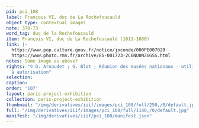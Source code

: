 ```yaml
---
pid: pci_108
label: François VI, duc de La Rochefoucauld
object_type: contextual images
note: 370-73
word_tag: duc de la Rochefoucauld
item: François VI, duc de La Rochefoucauld (1613-1680)
link: |-
  https://www.pop.culture.gouv.fr/notice/joconde/000PE007029
  https://www.photo.rmn.fr/archive/85-001723-2C6NU0NZGGSS.html
notes: Same image as above?
rights: "© D. Arnaudet ; G. Blot ; Réunion des musées nationaux - utilisation soumise
  à autorisation"
selection: 
caption: 
order: '107'
layout: paris-project-exhibition
collection: paris-project-exhibition
thumbnail: "/img/derivatives/iiif/images/pci_108/full/250,/0/default.jpg"
full: "/img/derivatives/iiif/images/pci_108/full/1140,/0/default.jpg"
manifest: "/img/derivatives/iiif/pci_108/manifest.json"
---
```

